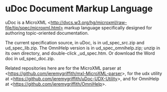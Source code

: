 uDoc Document Markup Language
=============================

uDoc is a MicroXML &lt;http://dvcs.w3.org/hg/microxml/raw-file/tip/spec/microxml.html> markup language specifically designed for authoring topic-oriented documentation.

The current specification source, in uDoc, is in ud_spec_src.zip and ud_spec_lib.zip.  The OmniHelp version is in ud_spec_omnihelp.zip; unzip in its own directory, and double-click \_ud_spec.htm.  Or download the Word doc in ud_spec_doc.zip.

Related repositories here are for the MicroXML parser at &lt;https://github.com/jeremygriffith/mxl-MicroXML-parser&gt;, for the udx utility at &lt;https://github.com/jeremygriffith/uDoc-UDX-Utility&gt;, and for OmniHelp at &lt;https://github.com/jeremygriffith/OmniHelp&gt;.


